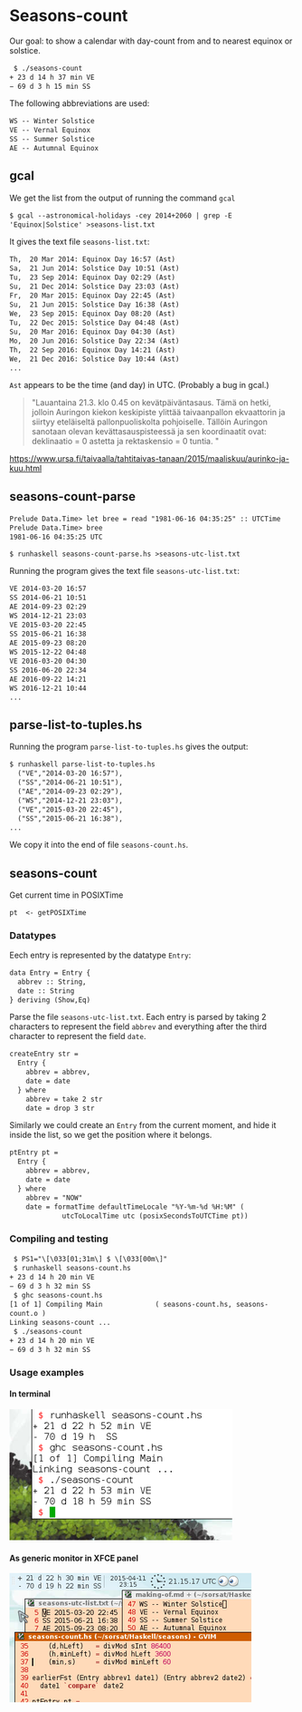 # Seasons-count

Our goal: to show a calendar with day-count from and to nearest equinox or solstice.

```
 $ ./seasons-count 
+ 23 d 14 h 37 min VE
− 69 d 3 h 15 min SS
```

The following abbreviations are used:

```
WS -- Winter Solstice
VE -- Vernal Equinox
SS -- Summer Solstice
AE -- Autumnal Equinox
```

## gcal

We get the list from the output of running the command `gcal`

```
$ gcal --astronomical-holidays -cey 2014+2060 | grep -E 'Equinox|Solstice' >seasons-list.txt
```
It gives the text file `seasons-list.txt`:

```
Th,  20 Mar 2014: Equinox Day 16:57 (Ast)
Sa,  21 Jun 2014: Solstice Day 10:51 (Ast)
Tu,  23 Sep 2014: Equinox Day 02:29 (Ast)
Su,  21 Dec 2014: Solstice Day 23:03 (Ast)
Fr,  20 Mar 2015: Equinox Day 22:45 (Ast)
Su,  21 Jun 2015: Solstice Day 16:38 (Ast)
We,  23 Sep 2015: Equinox Day 08:20 (Ast)
Tu,  22 Dec 2015: Solstice Day 04:48 (Ast)
Su,  20 Mar 2016: Equinox Day 04:30 (Ast)
Mo,  20 Jun 2016: Solstice Day 22:34 (Ast)
Th,  22 Sep 2016: Equinox Day 14:21 (Ast)
We,  21 Dec 2016: Solstice Day 10:44 (Ast)
...
```

`Ast` appears to be the time (and day) in UTC. (Probably a bug in gcal.)

> "Lauantaina 21.3. klo 0.45 on kevätpäiväntasaus. Tämä on hetki, jolloin Auringon kiekon keskipiste ylittää taivaanpallon ekvaattorin ja siirtyy eteläiseltä pallonpuoliskolta pohjoiselle. Tällöin Auringon sanotaan olevan kevättasauspisteessä ja sen koordinaatit ovat: deklinaatio = 0 astetta ja rektaskensio = 0 tuntia. "

https://www.ursa.fi/taivaalla/tahtitaivas-tanaan/2015/maaliskuu/aurinko-ja-kuu.html

## seasons-count-parse

```
Prelude Data.Time> let bree = read "1981-06-16 04:35:25" :: UTCTime
Prelude Data.Time> bree
1981-06-16 04:35:25 UTC
```

```
$ runhaskell seasons-count-parse.hs >seasons-utc-list.txt
```

Running the program gives the text file `seasons-utc-list.txt`:

```
VE 2014-03-20 16:57
SS 2014-06-21 10:51
AE 2014-09-23 02:29
WS 2014-12-21 23:03
VE 2015-03-20 22:45
SS 2015-06-21 16:38
AE 2015-09-23 08:20
WS 2015-12-22 04:48
VE 2016-03-20 04:30
SS 2016-06-20 22:34
AE 2016-09-22 14:21
WS 2016-12-21 10:44
...
```

## parse-list-to-tuples.hs

Running the program `parse-list-to-tuples.hs` gives the output:

```
$ runhaskell parse-list-to-tuples.hs 
  ("VE","2014-03-20 16:57"),
  ("SS","2014-06-21 10:51"),
  ("AE","2014-09-23 02:29"),
  ("WS","2014-12-21 23:03"),
  ("VE","2015-03-20 22:45"),
  ("SS","2015-06-21 16:38"),
...
```

We copy it into the end of file `seasons-count.hs`.

## seasons-count

Get current time in POSIXTime

```
pt  <- getPOSIXTime
```
### Datatypes 

Eech entry is represented by the datatype `Entry`:

```
data Entry = Entry {
  abbrev :: String, 
  date :: String 
} deriving (Show,Eq)
```

Parse the file `seasons-utc-list.txt`. Each entry is parsed by taking 2 characters to represent the field `abbrev` and everything after the third character to represent the field `date`.

```
createEntry str = 
  Entry {
    abbrev = abbrev, 
    date = date
  } where
    abbrev = take 2 str
    date = drop 3 str
```

Similarly we could create an `Entry` from the current moment, and hide it inside the list, so we get the position where it belongs.

```
ptEntry pt =
  Entry { 
    abbrev = abbrev, 
    date = date 
  } where
    abbrev = "NOW"
    date = formatTime defaultTimeLocale "%Y-%m-%d %H:%M" (
             utcToLocalTime utc (posixSecondsToUTCTime pt))
```
### Compiling and testing

```
 $ PS1="\[\033[01;31m\] $ \[\033[00m\]"
 $ runhaskell seasons-count.hs
+ 23 d 14 h 20 min VE
− 69 d 3 h 32 min SS
 $ ghc seasons-count.hs
[1 of 1] Compiling Main             ( seasons-count.hs, seasons-count.o )
Linking seasons-count ...
 $ ./seasons-count 
+ 23 d 14 h 20 min VE
− 69 d 3 h 32 min SS
```

### Usage examples

#### In terminal

![season-count-in-terminal.png](season-count-in-terminal.png)


#### As generic monitor in XFCE panel

![season-count-xfce-generic-monitor.png](season-count-xfce-generic-monitor.png)

